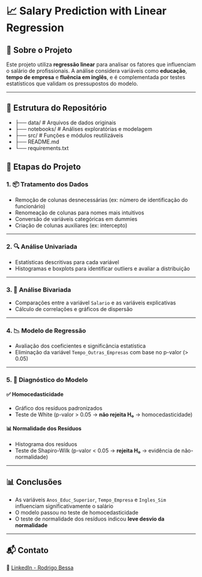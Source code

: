 # 📈 Salary Prediction with Linear Regression

## 📝 Sobre o Projeto  
Este projeto utiliza **regressão linear** para analisar os fatores que influenciam o salário de profissionais. A análise considera variáveis como **educação**, **tempo de empresa** e **fluência em inglês**, e é complementada por testes estatísticos que validam os pressupostos do modelo.

---

## 📁 Estrutura do Repositório

- ├── data/ # Arquivos de dados originais
- ├── notebooks/ # Análises exploratórias e modelagem
- ├── src/ # Funções e módulos reutilizáveis
- ├── README.md
- └── requirements.txt

## 🔄 Etapas do Projeto

### 1. 📦 Tratamento dos Dados  
- Remoção de colunas desnecessárias (ex: número de identificação do funcionário)  
- Renomeação de colunas para nomes mais intuitivos  
- Conversão de variáveis categóricas em dummies  
- Criação de colunas auxiliares (ex: intercepto)  

---

### 2. 🔍 Análise Univariada  
- Estatísticas descritivas para cada variável  
- Histogramas e boxplots para identificar outliers e avaliar a distribuição  

---

### 3. 🔗 Análise Bivariada  
- Comparações entre a variável `Salario` e as variáveis explicativas  
- Cálculo de correlações e gráficos de dispersão  

---

### 4. 📉 Modelo de Regressão  
- Avaliação dos coeficientes e significância estatística  
- Eliminação da variável `Tempo_Outras_Empresas` com base no p-valor (> 0.05)  

---

### 5. 🧪 Diagnóstico do Modelo

#### ✅ Homocedasticidade  
- Gráfico dos resíduos padronizados  
- Teste de White (p-valor > 0.05 → **não rejeita H₀** → homocedasticidade)

#### 📊 Normalidade dos Resíduos  
- Histograma dos resíduos  
- Teste de Shapiro-Wilk (p-valor < 0.05 → **rejeita H₀** → evidência de não-normalidade)

---

## 📊 Conclusões  
- As variáveis `Anos_Educ_Superior`, `Tempo_Empresa` e `Ingles_Sim` influenciam significativamente o salário  
- O modelo passou no teste de homocedasticidade  
- O teste de normalidade dos resíduos indicou **leve desvio da normalidade**  

---

## 📬 Contato  
🔗 [LinkedIn - Rodrigo Bessa](https://www.linkedin.com/in/rodrigo-bessa/)

